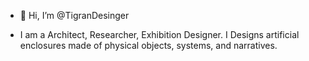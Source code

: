 - 👋 Hi, I’m @TigranDesinger

- I am a Architect, Researcher, Exhibition Designer. I Designs artificial enclosures made of physical objects, systems, and narratives.


<!---
TigranDesinger/TigranDesinger is a ✨ special ✨ repository because its `README.md` (this file) appears on your GitHub profile.
You can click the Preview link to take a look at your changes.
--->
